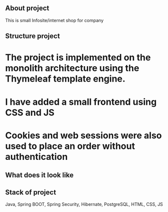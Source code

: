 ## About project
This is small Infosite/internet shop for company
## Structure project
# The project is implemented on the monolith architecture using the Thymeleaf template engine.
# I have added a small frontend using CSS and JS
# Cookies and web sessions were also used to place an order without authentication
## What does it look like

## Stack of project
Java, Spring BOOT, Spring Security, Hibernate, PostgreSQL, HTML, CSS, JS
